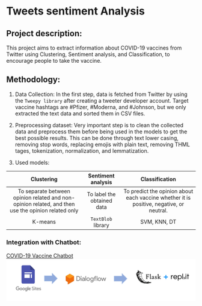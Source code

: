 # Tweets sentiment Analysis

## Project description:
This project aims to extract information about COVID-19 vaccines from Twitter using Clustering, Sentiment analysis, and Classification, to encourage people to take the vaccine.


## Methodology:
1. Data Collection: In the first step, data is fetched from Twitter by using the `Tweepy library` after creating a tweeter developer account. Target vaccine hashtags are #Pfizer, #Moderna, and #Johnson, but we only extracted the text data and sorted them in CSV files.

2. Preprocessing dataset: Very important step is to clean the collected data and preprocess them before being used in the models to get the best possible results. This can be done through text lower casing, removing stop words, replacing emojis with plain text, removing THML tages, tokenization, normalization, and lemmatization.

3. Used models: 

| Clustering      | Sentiment analysis | Classification     |
|   :----:    |    :----:   |     :----:    |
|  To separate between opinion related and non-opinion related, and then use the opinion related only| To label the obtained data|To predict the opinion about each vaccine whether it is positive, negative, or neutral.|
| K-means   | `TextBlob` library | SVM, KNN, DT      |



### Integration with Chatbot:

[COVID-19 Vaccine Chatbot](https://sites.google.com/view/vaccineprotection/home)
[<img src="https://github.com/AlshimaaGamalAlsaied/Final_nlp_project_Vaccine_analysis/blob/main/1.PNG">](https://sites.google.com/view/vaccineprotection/home)
